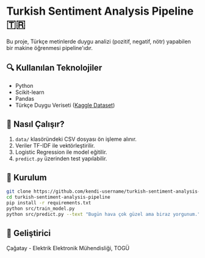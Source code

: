# Turkish Sentiment Analysis Pipeline 🇹🇷

Bu proje, Türkçe metinlerde duygu analizi (pozitif, negatif, nötr) yapabilen bir makine öğrenmesi pipeline'ıdır.

## 🔍 Kullanılan Teknolojiler
- Python
- Scikit-learn
- Pandas
- Türkçe Duygu Veriseti ([Kaggle Dataset](https://www.kaggle.com/datasets/omerb/turkish-emotion-dataset))

## 🧪 Nasıl Çalışır?
1. `data/` klasöründeki CSV dosyası ön işleme alınır.
2. Veriler TF-IDF ile vektörleştirilir.
3. Logistic Regression ile model eğitilir.
4. `predict.py` üzerinden test yapılabilir.

## 🚀 Kurulum
```bash
git clone https://github.com/kendi-username/turkish-sentiment-analysis-pipeline.git
cd turkish-sentiment-analysis-pipeline
pip install -r requirements.txt
python src/train_model.py
python src/predict.py --text "Bugün hava çok güzel ama biraz yorgunum."
```

## 👤 Geliştirici
Çağatay - Elektrik Elektronik Mühendisliği, TOGÜ
